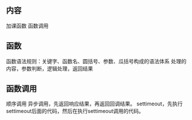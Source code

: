 ## 内容
加课函数
函数调用

## 函数
函数语法规则：关键字、函数名、圆括号、参数、瓜括号构成的语法体系
处理的内容，参数判断，逻辑处理，返回结果

## 函数调用
顺序调用
异步调用，先返回响应结果，再返回回调结果。
settimeout，先执行settimeout后面的代码，然后在执行settimeout调用的代码。